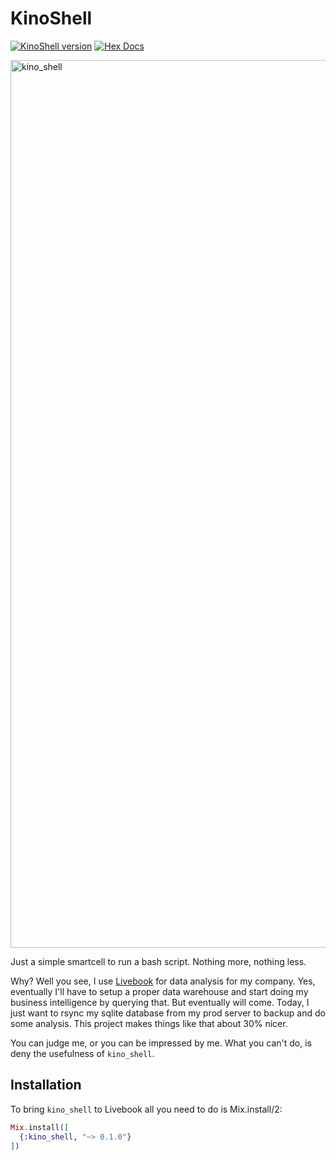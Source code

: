 # KinoShell

[![KinoShell version](https://img.shields.io/hexpm/v/kino_shell.svg)](https://hex.pm/packages/kino_shell)
[![Hex Docs](https://img.shields.io/badge/hex-docs-lightgreen.svg)](https://hexdocs.pm/kino_shell/)

<img width="1420" alt="kino_shell" src="https://github.com/thmsmlr/kino_shell/assets/167206/b9bb5e61-053f-4f51-80d8-f4f8bfaf13cc">

Just a simple smartcell to run a bash script.
Nothing more, nothing less.

Why? Well you see, I use [Livebook](https://livebook.dev) for data analysis for my company.
Yes, eventually I'll have to setup a proper data warehouse and start doing my business intelligence by querying that.
But eventually will come. Today, I just want to rsync my sqlite database from my prod server to backup and do some analysis.
This project makes things like that about 30% nicer. 

You can judge me, or you can be impressed by me.
What you can't do, is deny the usefulness of `kino_shell`.


## Installation

To bring `kino_shell` to Livebook all you need to do is Mix.install/2:

```elixir
Mix.install([
  {:kino_shell, "~> 0.1.0"}
])
```

